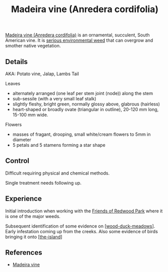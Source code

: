 ﻿---
tags:
- wood-duck-meadows
- plant
- weed
- vine
- introduced
- invasive
title: Madeira vine (Anredera cordifolia)
type: plants
---
[Madeira vine (Anredera cordifolia)](https://en.wikipedia.org/wiki/Anredera_cordifolia)  is an ornamental, succulent, South American vine. It is [serious environmental weed](https://www.business.qld.gov.au/industries/farms-fishing-forestry/agriculture/biosecurity/plants/invasive/restricted/madeira-vine) that can overgrow and smother native vegetation. 

## Details 

AKA: Potato vine, Jalap, Lambs Tail

Leaves
- alternately arranged (one leaf per stem joint (node)) along the stem 
- sub-sessile (with a very small leaf stalk)
- slightly fleshy, bright green, normally glossy above, glabrous (hairless)
- heart-shaped or broadly ovate (triangular in outline), 20-120 mm long, 15-100 mm wide. 

Flowers 
- masses of fragant, drooping, small white/cream flowers to 5mm in diameter
- 5 petals and 5 stamens forming a star shape

## Control 

Difficult requiring physical and chemical methods.

Single treatment needs following up.

## Experience

Initial introduction when working with the [Friends of Redwood Park](https://fep.org.au/our-parks/redwood-park/) where it is one of the major weeds. 

Subsequent identification of some evidence on [[wood-duck-meadows]]. Early infestation coming up from the creeks. Also some evidence of birds bringing it onto [[the-island]]

## References

- [Madeira vine](https://weeds.org.au/profiles/madeira-vine-jalap/)

[//begin]: # "Autogenerated link references for markdown compatibility"
[wood-duck-meadows]: ../wood-duck-meadows "Wood duck meadows"
[the-island]: ../the-island "The Island"
[//end]: # "Autogenerated link references"